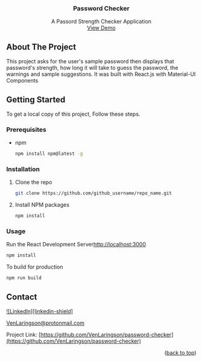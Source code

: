 <div align="center">
  <h3 align="center">Password Checker</h3>
  <p align="center">
    A Passord Strength Checker Application
    <br />
    <a href="https://pass-checker.herokuapp.com/">View Demo</a>
  </p>
</div>

<!-- ABOUT THE PROJECT -->
## About The Project
This project asks for the user's sample password then displays that password's strength, how long it will take to guess the password, the warnings and sample suggestions. It was built with React.js with Material-UI Components


<!-- GETTING STARTED -->
## Getting Started
To get a local copy of this project, Follow these steps.

### Prerequisites
* npm
  ```sh
  npm install npm@latest -g
  ```

### Installation
1. Clone the repo
   ```sh
   git clone https://github.com/github_username/repo_name.git
   ```
2. Install NPM packages
   ```sh
   npm install
   ```

### Usage
Run the React Development Server[http://localhost:3000](http://localhost:3000)
   ```sh
   npm install
   ```
To build for production
   ```sh
   npm run build
   ```

<!-- CONTACT -->
## Contact

[![LinkedIn][linkedin-shield]][linkedin-url]

VenLaringson@protonmail.com

Project Link: [https://github.com/VenLaringson/password-checker](https://github.com/VenLaringson/password-checker)

<p align="right">(<a href="#top">back to top</a>)</p>

[linkedin-url]: https://linkedin.com/in/edzven